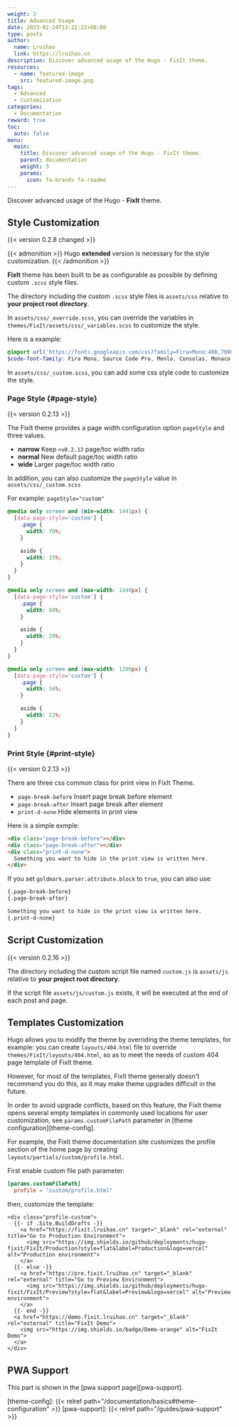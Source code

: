 ```yaml
---
weight: 3
title: Advanced Usage
date: 2023-02-24T13:22:22+08:00
type: posts
author:
  name: Lruihao
  link: https://lruihao.cn
description: Discover advanced usage of the Hugo - FixIt theme.
resources:
  - name: featured-image
    src: featured-image.png
tags:
  - Advanced
  - Customization
categories:
  - Documentation
reward: true
toc:
  auto: false
menu:
  main:
    title: Discover advanced usage of the Hugo - FixIt theme.
    parent: documentation
    weight: 3
    params:
      icon: fa-brands fa-readme
---
```


Discover advanced usage of the Hugo - **FixIt** theme.

<!--more-->

## Style Customization

{{< version 0.2.8 changed >}}

{{< admonition >}}
Hugo **extended** version is necessary for the style customization.
{{< /admonition >}}

**FixIt** theme has been built to be as configurable as possible by defining custom `.scss` style files.

The directory including the custom `.scss` style files is `assets/css` relative to **your project root directory**.

In `assets/css/_override.scss`, you can override the variables in `themes/FixIt/assets/css/_variables.scss` to customize the style.

Here is a example:

```scss
@import url('https://fonts.googleapis.com/css?family=Fira+Mono:400,700&display=swap&subset=latin-ext');
$code-font-family: Fira Mono, Source Code Pro, Menlo, Consolas, Monaco, monospace;
```

In `assets/css/_custom.scss`, you can add some css style code to customize the style.

### Page Style {#page-style}

{{< version 0.2.13 >}}

The FixIt theme provides a page width configuration option `pageStyle` and three values.

- **narrow** Keep `<v0.2.13` page/toc width ratio
- **normal** New default page/toc width ratio
- **wide** Larger page/toc width ratio

In addition, you can also customize the `pageStyle` value in `assets/css/_custom.scss`

For example: `pageStyle="custom"`

```scss
@media only screen and (min-width: 1441px) {
  [data-page-style='custom'] {
    .page {
      width: 70%;
    }

    aside {
      width: 15%;
    }
  }
}

@media only screen and (max-width: 1440px) {
  [data-page-style='custom'] {
    .page {
      width: 60%;
    }

    aside {
      width: 20%;
    }
  }
}

@media only screen and (max-width: 1200px) {
  [data-page-style='custom'] {
    .page {
      width: 56%;
    }

    aside {
      width: 22%;
    }
  }
}
```

### Print Style {#print-style}

{{< version 0.2.13 >}}

There are three css common class for print view in FixIt Theme.

- `page-break-before` Insert page break before element
- `page-break-after` Insert page break after element
- `print-d-none` Hide elements in print view

Here is a simple exmple:

```html
<div class="page-break-before"></div>
<div class="page-break-after"></div>
<div class="print-d-none">
  Something you want to hide in the print view is written here.
</div>
```

If you set `goldmark.parser.attribute.block` to `true`, you can also use:

```markdown
{.page-break-before}
{.page-break-after}

Something you want to hide in the print view is written here.
{.print-d-none}
```

## Script Customization

{{< version 0.2.16 >}}

The directory including the custom script file named `custom.js` is `assets/js` relative to **your project root directory**.

If the script file `assets/js/custom.js` exists, it will be executed at the end of each post and page.

## Templates Customization

Hugo allows you to modify the theme by overriding the theme templates, for example: you can create `layouts/404.html` file to override `themes/FixIt/layouts/404.html`, so as to meet the needs of custom 404 page template of FixIt theme.

However, for most of the templates, FixIt theme generally doesn't recommend you do this, as it may make theme upgrades difficult in the future.

In order to avoid upgrade conflicts, based on this feature, the FixIt theme opens several empty templates in commonly used locations for user customization, see `params.customFilePath` parameter in [theme configuration][theme-config].

For example, the FixIt theme documentation site customizes the profile section of the home page by creating `layouts/partials/custom/profile.html`.

First enable custom file path parameter:

```toml
[params.customFilePath]
  profile = "custom/profile.html"
```

then, customize the template:

```go-html-template
<div class="profile-custom">
  {{- if .Site.BuildDrafts -}}
    <a href="https://fixit.lruihao.cn" target="_blank" rel="external" title="Go to Production Environment">
      <img src="https://img.shields.io/github/deployments/hugo-fixit/FixIt/Production?style=flat&label=Production&logo=vercel" alt="Production environment">
    </a>
  {{- else -}}
    <a href="https://pre.fixit.lruihao.cn" target="_blank" rel="external" title="Go to Preview Environment">
      <img src="https://img.shields.io/github/deployments/hugo-fixit/FixIt/Preview?style=flat&label=Preview&logo=vercel" alt="Preview environment">
    </a>
  {{- end -}}
  <a href="https://demo.fixit.lruihao.cn" target="_blank" rel="external" title="FixIt Demo">
    <img src="https://img.shields.io/badge/Demo-orange" alt="FixIt Demo">
  </a>
</div>
```

## PWA Support

This part is shown in the [pwa support page][pwa-support].

[theme-config]: {{< relref path="/documentation/basics#theme-configuration" >}}
[pwa-support]: {{< relref path="/guides/pwa-support" >}}
